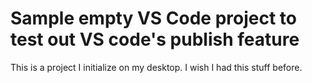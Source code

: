 # Sample empty VS Code project to test out VS code's publish feature
This is a project I initialize on my desktop. I wish I had this stuff before.
